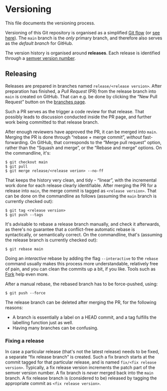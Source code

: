# Versioning

This file documents the versioning process.

Versioning of this Git repository is organised as a simplified [Git flow](https://www.atlassian.com/git/tutorials/comparing-workflows/gitflow-workflow) (or [see here](https://medium.com/@patrickporto/4-branching-workflows-for-git-30d0aaee7bf)).
The `main` branch is the _only_ primary branch, and therefore also serves as the _default branch_ for GitHub.

The version history is organised around **releases**.
Each release is identified through a [semver version number](https://semver.org/).


## Releasing

Releases are prepared in branches named `release/<release version>`.
After preparation has finished, a _Pull Request_ (PR) from the release branch into `main` is created on GitHub.
That can e.g. be done by clicking the “New Pull Request” button on the [branches page](https://github.com/ehn-dcc-development/ehn-dcc-valuesets/branches).

Such a PR serves as the trigger a code review for that release.
That possibly leads to discussion conducted inside the PR page, and further work being committed to that release branch.

After enough reviewers have approved the PR, it can be merged into `main`.
Merging the PR is done through “rebase + merge commit”, _without_ fast-forwarding.
On GitHub, that corresponds to the “Merge pull request” option, rather than the “Squash and merge”, or the “Rebase and merge” options.
On the commandline, it's:

    $ git checkout main
    $ git pull
    $ git merge release/<release verion> --no-ff

That keeps the history very clean, and tidy - “linear”, with the incremental work done for each release clearly identifiable.
After merging the PR for a release into `main`, the merge commit is tagged as `<release version>`.
That can be done on the commandline as follows (assuming the `main` branch is currently checked out):

    $ git tag <release version>
    $ git push --tags

It's advisable to rebase a release branch manually, and check it afterwards, as there's no guarantee that a conflict-free automatic rebase is syntactically, or semantically correct.
On the commandline, that's (assuming the release branch is currently checked out):

    $ git rebase main

Doing an _interactive_ rebase by adding the flag `--interactive` to the `rebase` command usually makes this process more understandable, relatively free of pain, and you can clean the commits up a bit, if you like.
Tools such as [Fork](https://git-fork.com/) help even more.

After a manual rebase, the rebased branch has to be force-pushed, using:

    $ git push --force

The release branch can be deleted after merging the PR, for the following reasons:

- A branch is essentially a label on a HEAD commit, and a tag fulfills the labelling function just as well.
- Having many branches can be confusing.


### Fixing a release

In case a particular release (that's not the latest release) needs to be fixed, a separate “fix release branch” is created.
Such a fix branch starts at the commit tagged for that particular release, and is named `fix/<fix release version>`.
Typically, a fix release version increments the patch part of the semver version number.
A fix branch is _never_ merged back into the `main` branch.
A fix release branch is (considered to be) released by tagging the appropriate commit as `<fix release version>`.

